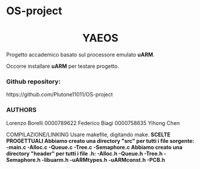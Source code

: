 # OS-project

<h1 align="center">YAEOS</h1>
<p>Progetto accademico basato sul processore emulato <b>uARM</b>.<p>
<p>Occorre installare <b>uARM</b> per testare progetto.</p>
<h3>Github repository:</h3>
<p>https://github.com/Plutone11011/OS-project<p>

<h3>AUTHORS</h3>
Lorenzo Borelli 0000789622
Federico Biagi 0000758635
Yihong Chen 

COMPILAZIONE/LINKING
Usare makefile, digitando make.
<b>
SCELTE PROGETTUALI
Abbiamo creato una directory "src" per tutti i file sorgente: 
-main.c
-Alloc.c 
-Queue.c
-Tree.c
-Semaphore.c
Abbiamo creato una directory "header" per tutti i file .h:
-Alloc.h 
-Queue.h
-Tree.h
-Semaphore.h
-libuarm.h
-uARMtypes.h
-uARMconst.h
-PCB.h
</b>
